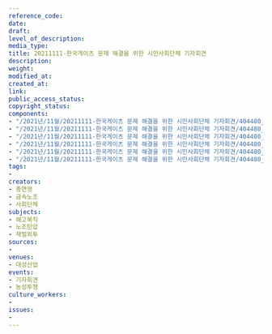 ```yaml
---
reference_code: 
date: 
draft: 
level_of_description: 
media_type: 
title: 20211111-한국게이츠 문제 해결을 위한 시민사회단체 기자회견
description: 
weight: 
modified_at: 
created_at: 
link: 
public_access_status: 
copyright_status: 
components:
- "/2021년/11월/20211111-한국게이츠 문제 해결을 위한 시민사회단체 기자회견/404480_64060_1552.jpg"
- "/2021년/11월/20211111-한국게이츠 문제 해결을 위한 시민사회단체 기자회견/404480_64062_1810.jpg"
- "/2021년/11월/20211111-한국게이츠 문제 해결을 위한 시민사회단체 기자회견/404480_64061_1611.jpg"
- "/2021년/11월/20211111-한국게이츠 문제 해결을 위한 시민사회단체 기자회견/404480_64066_2237.jpg"
- "/2021년/11월/20211111-한국게이츠 문제 해결을 위한 시민사회단체 기자회견/404480_64065_2117.jpg"
- "/2021년/11월/20211111-한국게이츠 문제 해결을 위한 시민사회단체 기자회견/404480_64064_1953.jpg"
tags:
- 
creators:
- 총연맹
- 금속노조
- 사회단체
subjects:
- 해고복직
- 노조탄압
- 재벌외투
sources:
- 
venues:
- 대성산업
events:
- 기자회견
- 농성투쟁
culture_workers:
- 
issues:
- 
---
```

